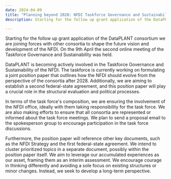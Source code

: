 ```yaml
---
date: 2024-04-09
title: "Planning beyond 2028: NFDI Taskforce Governance and Sustainability"
description: Starting for the follow up grant application of the DataPLANT consortium we are joining forces with other consortia to shape the future vision and development of the NFDI. On the 9th April the second online meeting of the Taskforce Governance and Sustainability was held. DataPLANT is becoming actively involved in the Taskforce Governance and Sustainability of the NFDI. The taskforce is currently working on formulating a joint position paper that outlines how the NFDI should evolve from the perspective...

---
```


Starting for the follow up grant application of the DataPLANT consortium we are joining forces with other consortia to shape the future vision and development of the NFDI. On the 9th April the second online meeting of the Taskforce Governance and Sustainability was held.

DataPLANT is becoming actively involved in the Taskforce Governance and Sustainability of the NFDI. The taskforce is currently working on formulating a joint position paper that outlines how the NFDI should evolve from the perspective of the consortia after 2028. Additionally, we are aiming to establish a second federal-state agreement, and this position paper will play a crucial role in the structural evaluation and political processes.

In terms of the task force's composition, we are ensuring the involvement of the NFDI office, ideally with them taking responsibility for the task force. We are also making efforts to ensure that all consortia are represented or informed about the task force meetings. We plan to send a proposal email to the spokesperson group to encourage participation in the task force discussions.

Furthermore, the position paper will reference other key documents, such as the NFDI Strategy and the first federal-state agreement. We intend to cluster prioritized topics in a separate document, possibly within the position paper itself. We aim to leverage our accumulated experiences as our asset, framing them as an interim assessment. We encourage courage in thinking differently and avoiding a sole focus on existing structures or minor changes. Instead, we seek to develop a long-term perspective.
